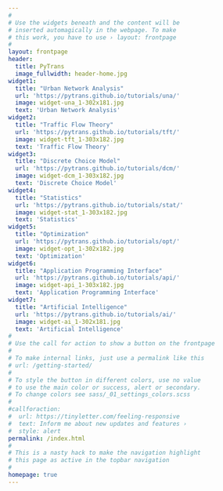 ```yaml
---
#
# Use the widgets beneath and the content will be
# inserted automagically in the webpage. To make
# this work, you have to use › layout: frontpage
#
layout: frontpage
header:
  title: PyTrans
  image_fullwidth: header-home.jpg
widget1:
  title: "Urban Network Analysis"
  url: 'https://pytrans.github.io/tutorials/una/'
  image: widget-una_1-302x181.jpg
  text: 'Urban Network Analysis'
widget2:
  title: "Traffic Flow Theory"
  url: 'https://pytrans.github.io/tutorials/tft/'
  image: widget-tft_1-303x182.jpg
  text: 'Traffic Flow Theory'
widget3:
  title: "Discrete Choice Model"
  url: 'https://pytrans.github.io/tutorials/dcm/'
  image: widget-dcm_1-303x182.jpg
  text: 'Discrete Choice Model'
widget4:
  title: "Statistics"
  url: 'https://pytrans.github.io/tutorials/stat/'
  image: widget-stat_1-303x182.jpg
  text: 'Statistics'
widget5:
  title: "Optimization"
  url: 'https://pytrans.github.io/tutorials/opt/'
  image: widget-opt_1-302x182.jpg
  text: 'Optimization'
widget6:
  title: "Application Programming Interface"
  url: 'https://pytrans.github.io/tutorials/api/'
  image: widget-api_1-303x182.jpg
  text: 'Application Programming Interface'
widget7:
  title: "Artificial Intelligence"
  url: 'https://pytrans.github.io/tutorials/ai/'
  image: widget-ai_1-302x181.jpg
  text: 'Artificial Intelligence'
#
# Use the call for action to show a button on the frontpage
#
# To make internal links, just use a permalink like this
# url: /getting-started/
#
# To style the button in different colors, use no value
# to use the main color or success, alert or secondary.
# To change colors see sass/_01_settings_colors.scss
#
#callforaction:
#  url: https://tinyletter.com/feeling-responsive
#  text: Inform me about new updates and features ›
#  style: alert
permalink: /index.html
#
# This is a nasty hack to make the navigation highlight
# this page as active in the topbar navigation
#
homepage: true
---
```

<!-- <div id="videoModal" class="reveal-modal large" data-reveal="">
  <div class="flex-video widescreen vimeo" style="display: block;">
    <iframe width="1280" height="720" src="https://www.youtube.com/embed/3b5zCFSmVvU" frameborder="0" allowfullscreen></iframe>
  </div>
  <a class="close-reveal-modal">&#215;</a>
</div> -->
